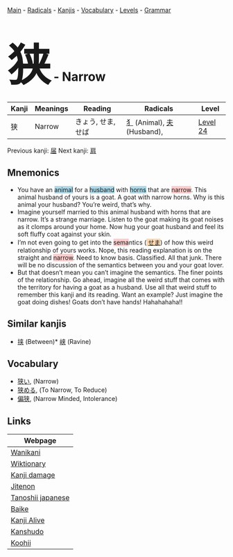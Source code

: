 <style> bigfont {font-size: 100px}</style>
[Main](../index.md) -
[Radicals](../radicals.md) -
[Kanjis](../kanjis.md) -
[Vocabulary](../vocabulary.md) -
[Levels](../levels.md) -
[Grammar](../grammar.md)
# <bigfont> 狭</bigfont> - Narrow 

| Kanji | Meanings | Reading | Radicals | Level |
| --- | --- | --- | --- | --- |
| 狭 | Narrow | きょう, せま, せば | [犭](../radicals/犭.md) (Animal), [夫](../radicals/夫.md) (Husband),  | [Level 24](../levels/wk_level24.md) |

Previous kanji: [届](届.md) Next kanji: [肩](肩.md) 

## Mnemonics
 * You have an <span style="background-color:#ADD8E6"> animal</span> for a <span style="background-color:#ADD8E6"> husband</span> with <span style="background-color:#ADD8E6"> horns</span> that are <span style="background-color:#ffcccb"> narrow</span>. This animal husband of yours is a goat. A goat with narrow horns. Why is this animal your husband? You’re weird, that’s why.
* Imagine yourself married to this animal husband with horns that are narrow. It’s a strange marriage. Listen to the goat making its goat noises as it clomps around your home. Now hug your goat husband and feel its soft fluffy coat against your skin.
* I’m not even going to get into the <span style="background-color:#ffcccb"> sema</span>ntics (<span style="background-color:#fed8b1"> [せま](https://jisho.org/search/せま)</span>) of how this weird relationship of yours works. Nope, this reading explanation is on the straight and <span style="background-color:#ffcccb"> narrow</span>. Need to know basis. Classified. All that junk. There will be no discussion of the semantics between you and your goat lover.
* But that doesn’t mean you can’t imagine the semantics. The finer points of the relationship. Go ahead, imagine all the weird stuff that comes with the territory for having a goat as a husband. Use all that weird stuff to remember this kanji and its reading. Want an example? Just imagine the goat doing dishes! Goats don’t have hands! Hahahahaha!!


## Similar kanjis
 * [挟](挟.md) (Between)* [峡](峡.md) (Ravine)


## Vocabulary
 * [狭い](../vocabulary/狭.md), (Narrow)
* [狭める](../vocabulary/狭.md), (To Narrow, To Reduce)
* [偏狭](../vocabulary/狭.md), (Narrow Minded, Intolerance)



## Links 

| Webpage |
| --- |
| [Wanikani          ](https://www.wanikani.com/kanji/狭) |
| [Wiktionary        ](https://en.wiktionary.org/wiki/狭) |
| [Kanji damage      ](http://www.kanjidamage.com/kanji/search?utf8=✓&q=狭) |
| [Jitenon           ](https://jitenon.com/kanji/狭) |
| [Tanoshii japanese ](https://www.tanoshiijapanese.com/dictionary/kanji.cfm?k=狭) |
| [Baike             ](https://baike.baidu.com/item/狭) |
| [Kanji Alive       ](https://app.kanjialive.com/狭) |
| [Kanshudo          ](https://www.kanshudo.com/searchmn?q=狭) |
| [Koohii            ](https://kanji.koohii.com/study/kanji/狭) |
